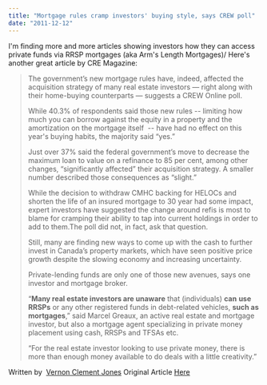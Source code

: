 ```yaml
---
title: "Mortgage rules cramp investors' buying style, says CREW poll"
date: "2011-12-12"
---
```


I'm finding more and more articles showing investors how they can access private funds via RRSP mortgages (aka Arm's Length Mortgages)/ Here's another great article by CRE Magazine:

> The government’s new mortgage rules have, indeed, affected the acquisition strategy of many real estate investors — right along with their home-buying counterparts — suggests a CREW Online poll.
> 
> While 40.3% of respondents said those new rules -- limiting how much you can borrow against the equity in a property and the amortization on the mortgage itself  -- have had no effect on this year's buying habits, the majority said “yes.”
> 
> Just over 37% said the federal government’s move to decrease the maximum loan to value on a refinance to 85 per cent, among other changes, “significantly affected” their acquisition strategy. A smaller number described those consequences as “slight.”
> 
> While the decision to withdraw CMHC backing for HELOCs and shorten the life of an insured mortgage to 30 year had some impact, expert investors have suggested the change around refis is most to blame for cramping their ability to tap into current holdings in order to add to them.The poll did not, in fact, ask that question.
> 
> Still, many are finding new ways to come up with the cash to further invest in Canada’s property markets, which have seen positive price growth despite the slowing economy and increasing uncertainty.
> 
> Private-lending funds are only one of those new avenues, says one investor and mortgage broker.
> 
> “**Many real estate investors are unaware** that (individuals) **can** **use RRSPs** or any other registered funds in debt-related vehicles, **such as mortgages**,” said Marcel Greaux, an active real estate and mortgage investor, but also a mortgage agent specializing in private money placement using cash, RRSPs and TFSAs etc.
> 
> “For the real estate investor looking to use private money, there is more than enough money available to do deals with a little creativity.”

Written by  [Vernon Clement Jones](http://www.canadianrealestatemagazine.ca/news/itemlist/user/155-vernonclementjones) Original Article [Here](http://www.canadianrealestatemagazine.ca/news/item/938-mortgage-rules-cramp-investor-buying-plans-says-crew-poll)
